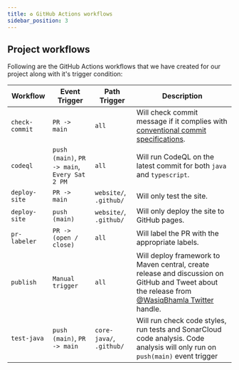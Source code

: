 ```yaml
---
title: ♻️ GitHub Actions workflows
sidebar_position: 3
---
```


## Project workflows

Following are the GitHub Actions workflows that we have created for our project along with it's trigger condition:

| Workflow | Event Trigger | Path Trigger | Description |
| -------- | ------- | ----------- | ----------- |
| `check-commit` | `PR -> main` | `all` | Will check commit message if it complies with [conventional commit specifications][commit]. |
| `codeql` | `push (main)`, `PR -> main`, `Every Sat 2 PM` | `all` | Will run CodeQL on the latest commit for both `java` and `typescript`. |
| `deploy-site` | `PR -> main` | `website/`, `.github/` | Will only test the site. |
| `deploy-site` | `push (main)` | `website/`, `.github/` | Will only deploy the site to GitHub pages. |
| `pr-labeler` | `PR -> (open / close)` | `all` | Will label the PR with the appropriate labels. |
| `publish` | `Manual trigger` | `all` | Will deploy framework to Maven central, create release and discussion on GitHub and Tweet about the release from [@WasiqBhamla Twitter][twitter] handle. |
| `test-java` | `push (main)`, `PR -> main` | `core-java/`, `.github/` | Will run check code styles, run tests and SonarCloud code analysis. Code analysis will only run on `push(main)` event trigger |

[commit]: https://conventionalcommits.org/
[twitter]: https://twitter.com/WasiqBhamla
